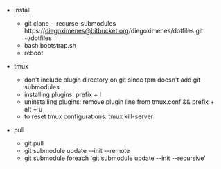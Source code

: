 - install  
    - git clone --recurse-submodules https://diegoximenes@bitbucket.org/diegoximenes/dotfiles.git ~/dotfiles  
    - bash bootstrap.sh  
    - reboot  

- tmux  
    - don't include plugin directory on git since tpm doesn't add git submodules  
    - installing plugins: prefix + I  
    - uninstalling plugins: remove plugin line from tmux.conf && prefix + alt + u  
    - to reset tmux configurations: tmux kill-server  

- pull  
    - git pull  
    - git submodule update --init --remote  
    - git submodule foreach 'git submodule update --init --recursive'    
